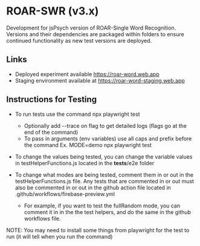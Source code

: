 # ROAR-SWR (v3.x)

Development for jsPsych version of ROAR-Single Word Recognition.
Versions and their dependencies are packaged within
folders to ensure continued functionality as new test versions are deployed.

## Links

- Deployed experiment available https://roar-word.web.app
- Staging environment available at https://roar-word-staging.web.app

## Instructions for Testing

- To run tests use the command npx playwright test

  - Optionally add --trace on flag to get detailed logs (flags go at the end of the command)
  - To pass in arguments (env variables) use all caps and prefix before the command
    Ex. MODE=demo npx playwright test

- To change the values being tested, you can change the variable values in testHelperFunctions.js located in the **tests**/e2e folder

- To change what modes are being tested, comment them in or out in the testHelperFunctions.js file. Any tests that are commented in or out must also be commented in or out in the github action file located in .github/workflows/firebase-preview.yml
  - For example, if you want to test the fullRandom mode, you can comment it in in the the test helpers, and do the same in the github workflows file.

NOTE: You may need to install some things from playwright for the test to run (it will tell when you run the command)
